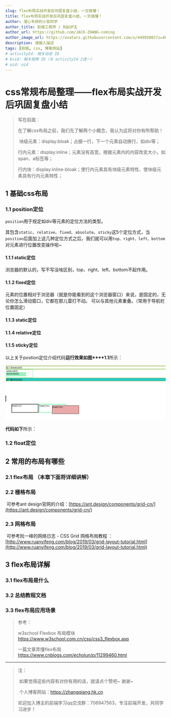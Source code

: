 ```yaml
---
slug: flex布局实战开发后巩固复盘小结，一文搞懂！
title: flex布局实战开发后巩固复盘小结，一文搞懂！
author: 潜心专研的小张同学
author_title: 前端工程师 / B站UP主
author_url: https://github.com/JACK-ZHANG-coming
author_image_url: https://avatars.githubusercontent.com/u/44993003?s=400&u=02570a73330dd7eeae310b302962c034b2833988&v=4
description: 请输入描述
tags: [前端, css, 博客网站]
# activityId: 相关动态 ID
# bvid: 相关视频 ID（与 activityId 2选一）
# oid: oid
---
```


<!-- truncate -->

# css常规布局整理——flex布局实战开发后巩固复盘小结

> 写在前面：
>
> ​	在了解css布局之前，我们先了解两个小概念，我认为这将对你有所帮助！
>
> ​	块级元素：display:bloak；占据一行，下一个元素自动换行，如div等；
>
> ​	行内元素：display:inline；元素没有高宽，根据元素内的内容改变大小，如span、a标签等；
>
> ​	行内块：display:inline-bloak；使行内元素具有块级元素特性、使块级元素具有行内元素特性；

## 1 基础css布局

### **1.1 position定位**

`position`用于规定如div等元素的定位方法的类型。

其包含`static`、`relative`、`fixed`、`absolute`、`sticky`这5个定位方式，当`position`后面加上这几种定位方式之后，我们就可以用`top、right、left、bottom`对元素进行位置改变操作啦~

#### 1.1.1 static定位 

浏览器的默认的，写不写没啥区别，top、right、left、bottom不起作用。

#### 1.1.2 fixed定位

元素的位置相对于浏览器（就是你能看到的这个浏览器窗口）来说，是固定的，无论你怎么滑动窗口，它都在那儿雷打不动。 
可以与其他元素重叠。（常用于导航栏位置固定）

#### 1.1.3 static定位

#### 1.1.4 relative定位

#### 1.1.5 sticky定位

以上关于postion定位介绍代码**运行效果如图****1.1**所示：

![image-20210616213753355](2021-06-07-flex布局实战精讲.assets/image-20210616213753355.png)

**代码如下**所示：



### 1.2 float定位



## 2 常用的布局有哪些

### 2.1 flex布局 （本章下面将详细讲解）

### 2.2 栅格布局

​	可参考ant design官网的介绍：[https://ant.design/components/grid-cn/](https://ant.design/components/grid-cn/)

### 2.3 网格布局

​	可参考阮一峰的网络日志 - CSS Grid 网格布局教程 ：[http://www.ruanyifeng.com/blog/2019/03/grid-layout-tutorial.html](http://www.ruanyifeng.com/blog/2019/03/grid-layout-tutorial.html)

## 3 flex布局详解

### 3.1 flex布局是什么

### 3.2 总结教程文档

### 3.3 flex布局应用场景



> 参考：
>
> w3school Flexbox 布局模块 https://www.w3school.com.cn/css/css3_flexbox.asp
>
> 一篇文章弄懂flex布局 https://www.cnblogs.com/echolun/p/11299460.html



------



> 注：
>
> ​	如果觉得这些内容有对你有用的话，就请点个赞吧~ 谢谢~ 
>
> ​	个人博客网站：https://zhangqiang.hk.cn
>
> ​	欢迎加入博主的前端学习qq交流群：706947563，专注前端开发，共同学习进步！